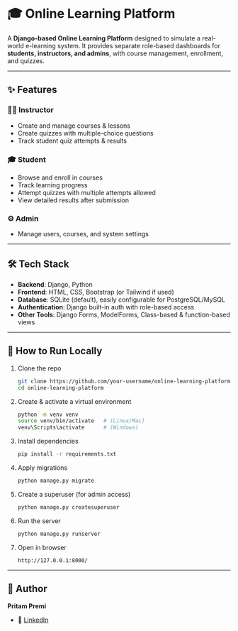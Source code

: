 # 🎓 Online Learning Platform  

A **Django-based Online Learning Platform** designed to simulate a real-world e-learning system. It provides separate role-based dashboards for **students, instructors, and admins**, with course management, enrollment, and quizzes.  

---

## ✨ Features  

### 👨‍🏫 Instructor  
- Create and manage courses & lessons  
- Create quizzes with multiple-choice questions  
- Track student quiz attempts & results  

### 🎓 Student  
- Browse and enroll in courses  
- Track learning progress  
- Attempt quizzes with multiple attempts allowed  
- View detailed results after submission  

### ⚙️ Admin  
- Manage users, courses, and system settings  

---

## 🛠️ Tech Stack  
- **Backend**: Django, Python  
- **Frontend**: HTML, CSS, Bootstrap (or Tailwind if used)  
- **Database**: SQLite (default), easily configurable for PostgreSQL/MySQL  
- **Authentication**: Django built-in auth with role-based access  
- **Other Tools**: Django Forms, ModelForms, Class-based & function-based views  

---

## 🚀 How to Run Locally  

1. Clone the repo  
   ```bash
   git clone https://github.com/your-username/online-learning-platform.git
   cd online-learning-platform
   ```

2. Create & activate a virtual environment  
   ```bash
   python -m venv venv
   source venv/bin/activate   # (Linux/Mac)
   venv\Scripts\activate      # (Windows)
   ```

3. Install dependencies  
   ```bash
   pip install -r requirements.txt
   ```

4. Apply migrations  
   ```bash
   python manage.py migrate
   ```

5. Create a superuser (for admin access)  
   ```bash
   python manage.py createsuperuser
   ```

6. Run the server  
   ```bash
   python manage.py runserver
   ```

7. Open in browser  
   ```
   http://127.0.0.1:8000/
   ```

---

## 👤 Author  
**Pritam Premi**  
- 💼 [LinkedIn](https://linkedin.com/in/pritam-premi/)  

